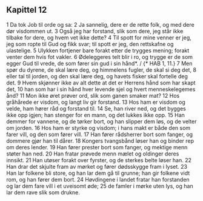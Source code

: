## Kapittel 12

1 Da tok Job til orde og sa:
2 Ja sannelig, dere er de rette folk, og med dere dør visdommen ut.
3 Også jeg har forstand, slik som dere, jeg står ikke tilbake for dere, og hvem vet ikke dette?
4 Til spott for mine venner er jeg, jeg som ropte til Gud og fikk svar; til spott er jeg, den rettskafne og ulastelige.
5 Ulykken fortjener bare forakt etter de trygges mening; forakt venter dem hvis fot vakler.
6 Ødeleggeres telt blir i ro, og trygge er de som egger Gud til vrede, de som fører sin gud i sin hånd*. / {* HAB 1, 11.}
7 Men spør du dyrene, de skal lære deg, og himmelens fugler, de skal si deg det,
8 eller tal til jorden, og den skal lære deg, og havets fisker skal fortelle deg det.
9 Hvem skjønner ikke av alt dette at det er Herrens hånd som har skapt det,
10 han som har i sin hånd hver levende sjel og hvert menneskelegemes ånd?
11 Mon ikke øret prøver ord, slik som ganen smaker mat?
12 Hos gråhårede er visdom, og langt liv gir forstand.
13 Hos ham er visdom og velde, ham hører råd og forstand til.
14 Se, han river ned, og det bygges ikke opp igjen; han stenger for en mann, og det lukkes ikke opp.
15 Han demmer for vannene, og de tørker bort, og han slipper dem løs, og de velter om jorden.
16 Hos ham er styrke og visdom; i hans makt er både den som farer vill, og den som fører vill.
17 Han fører rådsherrer bort som fanger, og dommere gjør han til dårer.
18 Kongers tvangsbånd løser han og binder rep om deres lender.
19 Han fører prester bort som fanger, og mektige menn støter han ned.
20 Han fratar prøvede menn mælet og oldinger deres innsikt.
21 Han utøser forakt over fyrster, og de sterkes belte løser han.
22 Han drar det skjulte fram av mørket og fører dødsskygge fram i lyset.
23 Han lar folkene bli store, og han lar dem gå til grunne; han gir folkene vidt rom, og han fører dem bort.
24 Høvdingene i landet fratar han forstanden og lar dem fare vill i et uveisomt øde;
25 de famler i mørke uten lys, og han lar dem rave slik som drukne.
